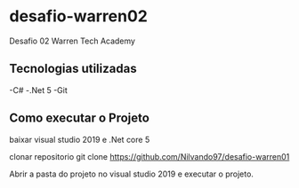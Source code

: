 # desafio-warren02
Desafio 02 Warren Tech Academy

## Tecnologias utilizadas
-C#
-.Net 5
-Git

## Como executar o Projeto
baixar visual studio 2019 e .Net core 5

clonar repositorio
git clone https://github.com/Nilvando97/desafio-warren01

Abrir a pasta do projeto no visual studio 2019 e executar o projeto.
